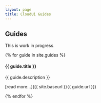 ```yaml
---
layout: page
title: CloudUi Guides
---
```


## Guides

This is work in progress.

{% for guide in site.guides %}

#### {{ guide.title }}

{{ guide.description }}

[read more...]({{ site.baseurl }}{{ guide.url }}) 

{% endfor %}